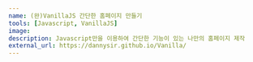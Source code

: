 ```yaml
---
name: (완)VanillaJS 간단한 홈페이지 만들기
tools: [Javascript, VanillaJS]
image:
description: Javascript만을 이용하여 간단한 기능이 있는 나만의 홈페이지 제작
external_url: https://dannysir.github.io/Vanilla/
---
```

